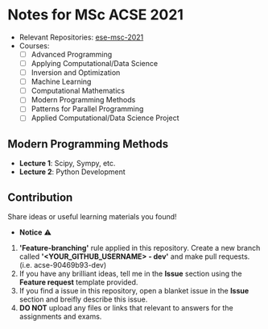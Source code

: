 # Notes for MSc ACSE 2021
- Relevant Repositories: [ese-msc-2021](https://github.com/ese-msc-2021)
- Courses:
  - [ ] Advanced Programming
  - [ ] Applying Computational/Data Science
  - [ ] Inversion and Optimization
  - [ ] Machine Learning
  - [ ] Computational Mathematics
  - [ ] Modern Programming Methods
  - [ ] Patterns for Parallel Programming
  - [ ] Applied Computational/Data Science Project

## Modern Programming Methods

- **Lecture 1**: Scipy, Sympy, etc.
- **Lecture 2**: Python Development


## Contribution
Share ideas or useful learning materials you found!
- **Notice** :warning:
1. **'Feature-branching'** rule applied in this repository. Create a new branch called **'<YOUR_GITHUB_USERNAME> - dev'** and make pull requests. (i.e. acse-90469b93-dev)
2. If you have any brilliant ideas, tell me in the **Issue** section using the **Feature request** template provided.
3. If you find a issue in this repository, open a blanket issue in the **Issue** section and breifly describe this issue.
4. **DO NOT** upload any files or links that relevant to answers for the assignments and exams.
